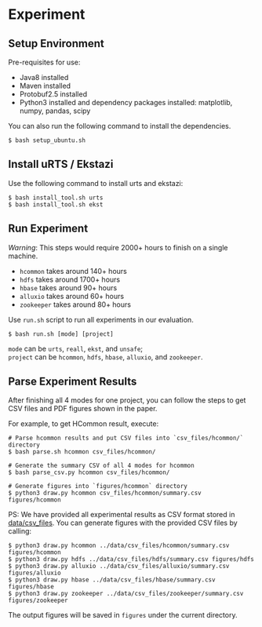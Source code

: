 # Experiment

## Setup Environment
Pre-requisites for use:
- Java8 installed
- Maven installed
- Protobuf2.5 installed
- Python3 installed and dependency packages installed: matplotlib, numpy, pandas, scipy

You can also run the following command to install the dependencies.
```
$ bash setup_ubuntu.sh
```

## Install uRTS / Ekstazi

Use the following command to install urts and ekstazi:
```
$ bash install_tool.sh urts
$ bash install_tool.sh ekst
```

## Run Experiment
*Warning*: This steps would require 2000+ hours to finish on a single machine.
- `hcommon` takes around 140+ hours
- `hdfs` takes around 1700+ hours
- `hbase` takes around 90+ hours
- `alluxio` takes around 60+ hours
- `zookeeper` takes around 80+ hours

Use `run.sh` script to run all experiments in our evaluation.
```
$ bash run.sh [mode] [project]
```
`mode` can be `urts`, `reall`, `ekst`, and  `unsafe`;\
`project` can be `hcommon`, `hdfs`, `hbase`, `alluxio`, and `zookeeper`.

## Parse Experiment Results
After finishing all 4 modes for one project, you can follow the steps to get CSV files and PDF figures shown in the paper.

For example, to get HCommon result, execute:
```
# Parse hcommon results and put CSV files into `csv_files/hcommon/` directory
$ bash parse.sh hcommon csv_files/hcommon/

# Generate the summary CSV of all 4 modes for hcommon
$ bash parse_csv.py hcommon csv_files/hcommon/

# Generate figures into `figures/hcommon` directory
$ python3 draw.py hcommon csv_files/hcommon/summary.csv figures/hcommon 
```

PS: We have provided all experimental results as CSV format stored in [data/csv_files](https://github.com/xlab-uiuc/uRTS-ae/tree/main/data/csv_files).
You can generate figures with the provided CSV files by calling:
```
$ python3 draw.py hcommon ../data/csv_files/hcommon/summary.csv figures/hcommon
$ python3 draw.py hdfs ../data/csv_files/hdfs/summary.csv figures/hdfs
$ python3 draw.py alluxio ../data/csv_files/alluxio/summary.csv figures/alluxio
$ python3 draw.py hbase ../data/csv_files/hbase/summary.csv figures/hbase
$ python3 draw.py zookeeper ../data/csv_files/zookeeper/summary.csv figures/zookeeper
```
The output figures will be saved in `figures` under the current directory.
